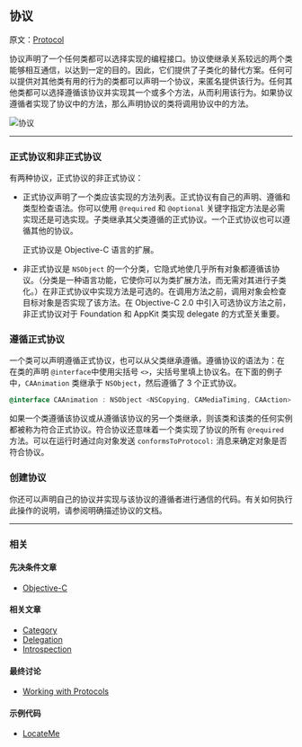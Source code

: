 ## 协议

原文：[Protocol](https://developer.apple.com/library/archive/documentation/General/Conceptual/DevPedia-CocoaCore/Protocol.html#//apple_ref/doc/uid/TP40008195-CH45-SW1)

协议声明了一个任何类都可以选择实现的编程接口。协议使继承关系较远的两个类能够相互通信，以达到一定的目的。因此，它们提供了子类化的替代方案。任何可以提供对其他类有用的行为的类都可以声明一个协议，来匿名提供该行为。任何其他类都可以选择遵循该协议并实现其一个或多个方法，从而利用该行为。如果协议遵循者实现了协议中的方法，那么声明协议的类将调用协议中的方法。

![协议](https://developer.apple.com/library/archive/documentation/General/Conceptual/DevPedia-CocoaCore/Art/protocol_2x.png)

---

### 正式协议和非正式协议

有两种协议，正式协议的非正式协议：

- 正式协议声明了一个类应该实现的方法列表。正式协议有自己的声明、遵循和类型检查语法。你可以使用 `@required` 和 `@optional` 关键字指定方法是必需实现还是可选实现。子类继承其父类遵循的正式协议。一个正式协议也可以遵循其他的协议。

  正式协议是 Objective-C 语言的扩展。

- 非正式协议是 `NSObject` 的一个分类，它隐式地使几乎所有对象都遵循该协议。（分类是一种语言功能，它使你可以为类扩展方法，而无需对其进行子类化。）在非正式协议中实现方法是可选的。在调用方法之前，调用对象会检查目标对象是否实现了该方法。在 Objective-C 2.0 中引入可选协议方法之前，非正式协议对于 Foundation 和 AppKit 类实现 delegate 的方式至关重要。

### 遵循正式协议

一个类可以声明遵循正式协议，也可以从父类继承遵循。遵循协议的语法为：在 在类的声明 `@interface`中使用尖括号 `<>`，尖括号里填上协议名。在下面的例子中，`CAAnimation` 类继承于 `NSObject`，然后遵循了 3 个正式协议。

```objectivec
@interface CAAnimation : NSObject <NSCopying, CAMediaTiming, CAAction>
```

如果一个类遵循该协议或从遵循该协议的另一个类继承，则该类和该类的任何实例都被称为符合正式协议。符合协议还意味着一个类实现了协议的所有 `@required` 方法。可以在运行时通过向对象发送 `conformsToProtocol:` 消息来确定对象是否符合协议。

### 创建协议

你还可以声明自己的协议并实现与该协议的遵循者进行通信的代码。有关如何执行此操作的说明，请参阅明确描述协议的文档。

---

### 相关

#### 先决条件文章

* [Objective-C](https://developer.apple.com/library/archive/documentation/General/Conceptual/DevPedia-CocoaCore/ObjectiveC.html#//apple_ref/doc/uid/TP40008195-CH43-SW1)

#### 相关文章

- [Category](https://developer.apple.com/library/archive/documentation/General/Conceptual/DevPedia-CocoaCore/Category.html#//apple_ref/doc/uid/TP40008195-CH5-SW1)
- [Delegation](https://developer.apple.com/library/archive/documentation/General/Conceptual/DevPedia-CocoaCore/Delegation.html#//apple_ref/doc/uid/TP40008195-CH14-SW1)
- [Introspection](https://developer.apple.com/library/archive/documentation/General/Conceptual/DevPedia-CocoaCore/Introspection.html#//apple_ref/doc/uid/TP40008195-CH24-SW1)

#### 最终讨论

* [Working with Protocols](https://developer.apple.com/library/archive/documentation/Cocoa/Conceptual/ProgrammingWithObjectiveC/WorkingwithProtocols/WorkingwithProtocols.html#//apple_ref/doc/uid/TP40011210-CH11)

#### 示例代码

- [LocateMe](https://developer.apple.com/library/archive/samplecode/LocateMe/Introduction/Intro.html#//apple_ref/doc/uid/DTS40007801)